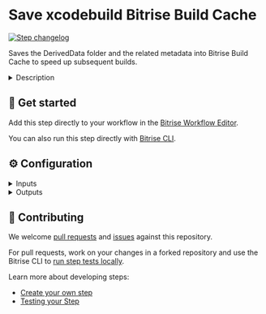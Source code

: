 # Save xcodebuild Bitrise Build Cache

[![Step changelog](https://shields.io/github.com/bitrise-steplib/bitrise-step-save-xcodebuild-cache?include_prereleases&label=changelog&color=blueviolet)](https://github.com/bitrise-steplib/bitrise-step-save-xcodebuild-cache/releases)

Saves the DerivedData folder and the related metadata into Bitrise Build Cache to speed up subsequent builds.

<details>
<summary>Description</summary>

This steps caches the DerivedData folder and the related metadata required to speed up subsequent builds. The cache is stored in the Bitrise Build Cache infrastructure.

If not specified otherwise, the complete system DerivedData folder (`$HOME/Library/Developer/Xcode/DerivedData`) is cached. As xcodebuild only reuses DerivedData if the input files'
modification time is the same, the step also collects and saves the modification time of the input files (project files includinf source code files) into a metadata file.

NOTE: you need to have an activate Bitrise Build Cache Trial or Subscription for your workspace to use this step.
</details>

## 🧩 Get started

Add this step directly to your workflow in the [Bitrise Workflow Editor](https://devcenter.bitrise.io/steps-and-workflows/steps-and-workflows-index/).

You can also run this step directly with [Bitrise CLI](https://github.com/bitrise-io/bitrise).

## ⚙️ Configuration

<details>
<summary>Inputs</summary>

| Key | Description | Flags | Default |
| --- | --- | --- | --- |
| `project_root_path` | Path to the root folder of the project to be built | required | `.` |
| `derived_data_path` | Path to the DerivedData folder used by the build. This must be the same folder specified for the -derivedDataPath flag when running xcodebuild. | required | `$HOME/Library/Developer/Xcode/DerivedData` |
| `verbose` | Enable logging additional information for troubleshooting | required | `false` |
</details>

<details>
<summary>Outputs</summary>
There are no outputs defined in this step
</details>

## 🙋 Contributing

We welcome [pull requests](https://github.com/bitrise-steplib/bitrise-step-save-xcodebuild-cache/pulls) and [issues](https://github.com/bitrise-steplib/bitrise-step-save-xcodebuild-cache/issues) against this repository.

For pull requests, work on your changes in a forked repository and use the Bitrise CLI to [run step tests locally](https://devcenter.bitrise.io/bitrise-cli/run-your-first-build/).

Learn more about developing steps:

- [Create your own step](https://devcenter.bitrise.io/contributors/create-your-own-step/)
- [Testing your Step](https://devcenter.bitrise.io/contributors/testing-and-versioning-your-steps/)
